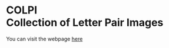 # COLPI<br>Collection of Letter Pair Images

You can visit the webpage [here](https://pineapple-not-on-pizza.github.io/COLPI/)
